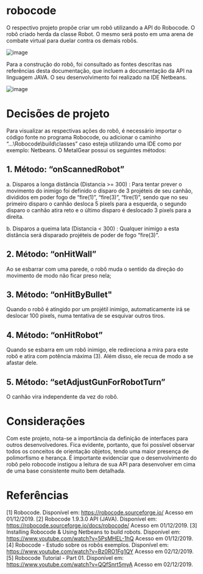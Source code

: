 # robocode

O respectivo projeto propõe criar um robô utilizando a API do Robocode. O robô criado herda da classe Robot. O mesmo será posto em uma arena de combate virtual para duelar contra os demais robôs.

![image](https://github.com/mtsfreitas/robocode/assets/21324690/920e5c1d-c379-4b19-891c-4a158a28ce2a)

Para a construção do robô, foi consultado as fontes descritas nas referências desta documentação, que incluem a documentação da API na linguagem JAVA. O seu desenvolvimento foi realizado na IDE Netbeans.

![image](https://github.com/mtsfreitas/robocode/assets/21324690/a7032307-8b49-4998-b70c-4840b8ee1557)

# Decisões de projeto

Para visualizar as respectivas ações do robô, é necessário importar o código fonte no programa Robocode, ou adicionar o caminho “...\Robocode\build\classes” caso esteja utilizando uma IDE como por exemplo: Netbeans. O MetalGear possui os seguintes métodos:

## 1. Método: “onScannedRobot”
a. Disparos a longa distância (Distancia >= 300) : Para tentar prever o movimento do inimigo foi definido o disparo de 3 projéteis de seu canhão, divididos em poder fogo de “fire(1)”, “fire(3)”, “fire(1)”, sendo que no seu primeiro disparo o canhão desloca 5 pixels para a esquerda, o segundo disparo o canhão atira reto e o último disparo é deslocado 3 pixels para a direita.

b. Disparos a queima lata (Distancia < 300) : Qualquer inimigo a esta distância será disparado projéteis de poder de fogo “fire(3)”.

## 2. Método: “onHitWall”
Ao se esbarrar com uma parede, o robô muda o sentido da direção do movimento de modo não ficar preso nela;

## 3. Método: “onHitByBullet"
Quando o robô é atingido por um projétil inimigo, automaticamente irá se deslocar 100 pixels, numa tentativa de se esquivar outros tiros.

## 4. Método: “onHitRobot”
Quando se esbarra em um robô inimigo, ele redireciona a mira para este robô e atira com potência máxima (3). Além disso, ele recua de modo a se afastar dele.

## 5. Método: “setAdjustGunForRobotTurn”
O canhão vira independente da vez do robô.

# Considerações 
Com este projeto, nota-se a importância da definição de interfaces para outros desenvolvedores. Fica evidente, portanto, que foi possível observar todos os conceitos de orientação objetos, tendo uma maior presença de polimorfismo e herança. É importante evidenciar que o desenvolvimento do robô pelo robocode instigou a leitura de sua API para desenvolver em cima de uma base consistente muito bem detalhada.


# Referências
[1] Robocode. Disponível em: <https://robocode.sourceforge.io/> Acesso em
01/12/2019.
[2] Robocode 1.9.3.0 API (JAVA). Disponível em:
<https://robocode.sourceforge.io/docs/robocode/> Acesso em 01/12/2019.
[3] Installing Robocode & Using Netbeans to build robots. Disponível em:
<https://www.youtube.com/watch?v=5PsMHEL-1hQ> Acesso em 01/12/2019.
[4] Robocode - Estudo sobre os robôs exemplos. Disponível em:
<https://www.youtube.com/watch?v=Bz0RO1Fg1QY> Acesso em 02/12/2019.
[5] Robocode Tutorial - Part 01. Disponível em:
<https://www.youtube.com/watch?v=QQfSnrt5myA> Acesso em 02/12/2019.




